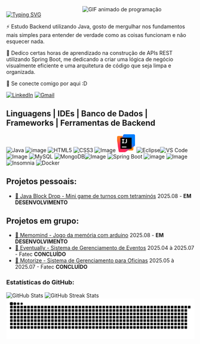
<img src="https://github.com/user-attachments/assets/5e90aa73-2682-4b8e-8f05-fd90d7d0c9c1" alt="GIF animado de programação" align="right" width="300" style="margin-left: 20px;">

[![Typing SVG](https://readme-typing-svg.demolab.com/?lines=Olá+!+Gabriella+aqui;Bem+Vindo+ao+meu+Github&size=30)](https://git.io/typing-svg)

⚡ Estudo Backend utilizando Java, gosto de mergulhar nos fundamentos mais simples para entender de verdade como as coisas funcionam e não esquecer nada.

💪 Dedico certas horas de aprendizado na construção de APIs REST utilizando Spring Boot, me dedicando a criar uma lógica de negócio visualmente eficiente e uma arquitetura de código que seja limpa e organizada. 
<br clear="both">

💬 Se conecte comigo por aqui :D

[![LinkedIn](https://img.shields.io/badge/LinkedIn-blue?style=for-the-badge&logo=linkedin)](https://www.linkedin.com/in/gabriellatccorrea/)  [![Gmail](https://img.shields.io/badge/Gmail-%23D14836?style=for-the-badge&logo=gmail&logoColor=white)](mailto:gabriellatccorrea@gmail.com)  

## Linguagens | IDEs | Banco de Dados | Frameworks | Ferramentas de Backend
<img src="https://img.icons8.com/color/48/000000/java-coffee-cup-logo.png" alt="Java"/> <img width="60" height="40" alt="image" src="https://github.com/user-attachments/assets/f2171eff-90dc-46a4-956a-4c04a985df54" /> <img src="https://img.icons8.com/color/48/000000/html-5.png" alt="HTML5"/> <img src="https://img.icons8.com/color/48/000000/css3.png" alt="CSS3"/>
<img width="41" height="41" alt="Image" src="https://github.com/user-attachments/assets/893c6e1a-2189-4b12-9eca-11fd8aede6a3" /> <img src="https://raw.githubusercontent.com/JetBrains/logos/master/web/intellij-idea/intellij-idea.svg" width="48" height="48" alt="IntelliJ IDEA"/> <img src="https://cdn.jsdelivr.net/gh/devicons/devicon/icons/eclipse/eclipse-original.svg" width="48" height="48" alt="Eclipse"/><img src="https://img.icons8.com/color/48/000000/visual-studio-code-2019.png" alt="VS Code"/><img width="41" height="41" alt="Image" src="https://github.com/user-attachments/assets/893c6e1a-2189-4b12-9eca-11fd8aede6a3" /> <img src="https://cdn.jsdelivr.net/gh/devicons/devicon/icons/mysql/mysql-original.svg" width="48" height="48" alt="MySQL"/> <img src="https://img.icons8.com/color/48/000000/mongodb.png" alt="MongoDB"/><img width="41" height="41" alt="Image" src="https://github.com/user-attachments/assets/893c6e1a-2189-4b12-9eca-11fd8aede6a3" />  <img src="https://img.icons8.com/color/48/000000/spring-logo.png" alt="Spring Boot"/> <img width="55" height="50" alt="image" src="https://github.com/user-attachments/assets/91b322fe-00df-4910-87c4-9b807aa24834" />
 <img width="41" height="41" alt="Image" src="https://github.com/user-attachments/assets/893c6e1a-2189-4b12-9eca-11fd8aede6a3" /> <img src="https://cdn.jsdelivr.net/gh/devicons/devicon/icons/insomnia/insomnia-original.svg" width="48" height="48" alt="Insomnia"/> <img src="https://cdn.jsdelivr.net/gh/devicons/devicon/icons/docker/docker-original.svg" width="48" height="48" alt="Docker"/>

## Projetos pessoais:
- [🧱 Java Block Drop - Mini game de turnos com tetraminós](https://github.com/gabriellatcc/Java-Block-Drop/) 2025.08 - **EM DESENVOLVIMENTO**

## Projetos em grupo:
- [🎲 Memomind - Jogo da memória com arduino](https://github.com/gabriellatcc/Memomind) 2025.08 - **EM DESENVOLVIMENTO**
- [📆 Eventually - Sistema de Gerenciamento de Eventos](https://github.com/gabriellatcc/Description-Projects/tree/main/Description-Eventually) 2025.04 à 2025.07 - Fatec **CONCLUÍDO**
- [🚙 Motorize - Sistema de Gerenciamento para Oficinas](https://github.com/gabriellatcc/Motorize)  2025.05 à 2025.07 -  Fatec **CONCLUÍDO**

### Estatísticas do GitHub:

<img src="https://github-readme-stats.vercel.app/api?username=gabriellatcc&theme=dark&hide_border=false&include_all_commits=false&count_private=false" alt="GitHub Stats" />  <img src="https://nirzak-streak-stats.vercel.app/?user=gabriellatcc&theme=dark&hide_border=false" alt="GitHub Streak Stats" />
![snake gif](https://github.com/gabriellatcc/gabriellatcc/blob/output/snake.svg)

